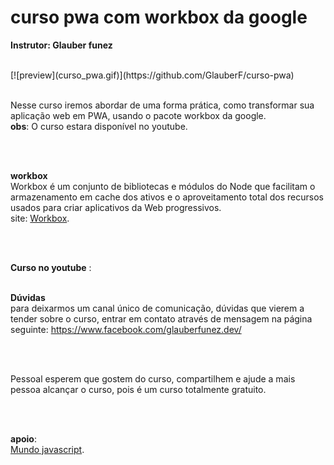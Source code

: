 # curso pwa com workbox da google

**Instrutor: Glauber funez**

<br>
[![preview](curso_pwa.gif)](https://github.com/GlauberF/curso-pwa)

<br>
<br>

Nesse curso iremos abordar de uma forma prática, como transformar sua aplicação web em PWA, usando o pacote workbox da google.<br>
**obs**: O curso estara disponível no youtube.

<br>
<br>

**workbox** <br>
Workbox é um conjunto de bibliotecas e módulos do Node que facilitam o armazenamento em cache dos ativos e o aproveitamento total dos recursos usados para criar aplicativos da Web progressivos.<br>
site: [Workbox](https://developers.google.com/web/tools/workbox/).

<br>
<br>

**Curso no youtube** : 
<br>
<br>


**Dúvidas**<br>
para deixarmos um canal único de comunicação, dúvidas que vierem a tender sobre o curso, entrar em contato através de mensagem na página seguinte: https://www.facebook.com/glauberfunez.dev/

<br>
<br>

Pessoal esperem que gostem do curso, compartilhem e ajude a mais pessoa alcançar o curso, pois é um curso totalmente gratuito.

<br>
<br>

**apoio**: <br>
[Mundo javascript](https://www.facebook.com/mundo.javascript/).
